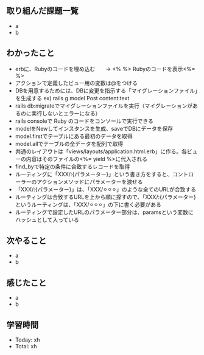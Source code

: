 ## 取り組んだ課題一覧
- a
- b
## わかったこと
- erbに、Rubyのコードを埋め込む　　→ <% %> Rubyのコードを表示<%= %>
- アクションで定義したビュー用の変数は@をつける
- DBを用意するためには、DBに変更を指示する「マイグレーションファイル」を生成する ex) rails g model Post content:text
- rails db:migrateでマイグレーションファイルを実行（マイグレーションがあるのに実行しないとエラーになる）
- rails consoleで Ruby のコードをコンソールで実行できる
- modelをNewしてインスタンスを生成、saveでDBにデータを保存
- model.firstでテーブルにある最初のデータを取得
- model.allでテーブルの全データを配列で取得
- 共通のレイアウトは「views/layouts/application.html.erb」に作る。各ビューの内容はそのファイルの<%= yield %>に代入される
- find_byで特定の条件に合致するレコードを取得
- ルーティングに「XXX/:{パラメーター}」という書き方をすると、コントローラーのアクションメソッドにパラメーターを渡せる
- 「XXX/:{パラメーター}」は、「XXX/⚪︎⚪︎⚪︎」のような全てのURLが合致する
- ルーティングは合致するURLを上から順に探すので、「XXX/:{パラメーター}というルーティングは、「XXX/⚪︎⚪︎⚪︎」の下に書く必要がある
- ルーティングで設定したURLのパラメーター部分は、paramsという変数にハッシュとして入っている
## 次やること
- a
- b
## 感じたこと
- a
- b
## 学習時間
- Today: xh
- Total: xh
